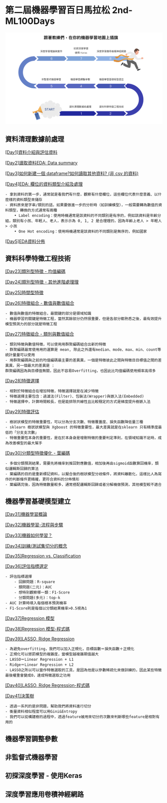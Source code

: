 # 第二屆機器學習百日馬拉松 2nd-ML100Days

![Marathon Flow](/marathon.png)

## 資料清理數據前處理

[[Day1]資料介紹與評估資料](https://github.com/yzmsp7/2nd-ML100Days/blob/master/homework/Day_001_HW.ipynb)

[[Day2]讀取資料EDA: Data summary](https://github.com/yzmsp7/2nd-ML100Days/blob/master/homework/Day_002_HW.ipynb)

[[Day3]如何新建一個 dataframe?如何讀取其他資料? (非 csv 的資料)](https://github.com/yzmsp7/2nd-ML100Days/blob/master/homework/Day_003_HW.ipynb)

[[Day4]EDA: 欄位的資料類型介紹及處理](https://github.com/yzmsp7/2nd-ML100Days/blob/master/homework/Day_004_HW.ipynb)

	- 拿到資料的第一步，通常就是看我們有什麼，觀察有什麼欄位，這些欄位代表什麼意義、以什麼樣的資料類型來儲存
	- 資料原來是字串/類別的話，如果要做進⼀步的分析時（如訓練模型），⼀般需要轉為數值的資料類型，轉換的⽅式通常有兩種
		• Label encoding：使用時機通常是該資料的不同類別是有序的，例如該資料是年齡分組，類別有⼩孩、年輕⼈、老人，表⽰示為 0, 1, 2 是合理理的，因為年齡上老人 > 年輕人 > 小孩
		• One Hot encoding：使用時機通常是該資料的不同類別是無序的，例如國家

[[Day5]EDA資料分佈](https://github.com/yzmsp7/2nd-ML100Days/blob/master/homework/Day_005_HW.ipynb)

## 資料科學特徵工程技術

[[Day23]類別型特徵 - 均值編碼](https://github.com/yzmsp7/2nd-ML100Days/blob/master/homework/Day_023_HW.ipynb)  

[[Day24]類別型特徵 - 其他進階處理理](https://github.com/yzmsp7/2nd-ML100Days/blob/master/homework/Day_024_HW.ipynb)  

[[Day25]時間型特徵](https://github.com/yzmsp7/2nd-ML100Days/blob/master/homework/Day_025_HW.ipynb) 

[[Day26]特徵組合 - 數值與數值組合](https://github.com/yzmsp7/2nd-ML100Days/blob/master/homework/Day_026_HW.ipynb)  

	- 數值與數值的特徵組合，最關鍵的部分是領域知識
	- 機器學習的關鍵是特徵工程，當然其餘部分仍然很重要，但是各部分都熟悉之後，最有效提升模型預測⼒的部分就是特徵工程

[[Day27]特徵組合 - 類別與數值組合](https://github.com/yzmsp7/2nd-ML100Days/blob/master/homework/Day_027_HW.ipynb)  

	- 類別特徵與數值特徵，可以使⽤用群聚編碼組合出新的特徵
	- 群聚編碼最常使⽤用的運算是 mean, 除此之外還有median、mode、max、min、count等統計量量可以使⽤
	- 用群聚編碼與之前的均值編碼最主要的差異異，⼀個是特徵彼此之間與特徵⽬目標值之間的差異異，另⼀個最⼤的差異是 : 
	群聚編碼因為與目標值無關，因此不容易Overfitting，也因此比均值編碼使⽤頻率高得多


[[Day28]特徵選擇](https://github.com/yzmsp7/2nd-ML100Days/blob/master/homework/Day_028_HW.ipynb)  

	- 相對於特徵組合在增加特徵，特徵選擇就是在減少特徵
	- 特徵選擇主要包含：過濾法(Filter)、包裝法(Wrapper)與嵌入法(Embedded)
	- 特徵選擇中，計算時間較長，但是能排除共線性且比較穩定的方式是梯度提升樹嵌入法

[[Day29]特徵評估](https://github.com/yzmsp7/2nd-ML100Days/blob/master/homework/Day_029_HW.ipynb)  

	- 樹狀狀模型的特徵重要性，可以分為分⽀次數、特徵覆蓋度、損失函數降低量三種
	- sklearn 樹狀狀模型與 Xgboost 的特徵重要性，最大差異就是在sklearn 只有精準度最低的「分⽀支次數」
	- 特徵重要性本身的重要性，是在於本⾝身是增刪特徵的重要判定準則，在領域知識不⾜時，成為改善模型的最⼤幫手

[[Day30]分類型特徵優化 - 葉編碼](https://github.com/yzmsp7/2nd-ML100Days/blob/master/homework/Day_030_HW.ipynb)  

	- 多個分類預測結果，需要先將機率到推回對應數值，相加後再由sigmoid函數算回機率，類似邏輯斯回歸的算法
	- 葉編碼的目的是重新標記資料，以擬合後的樹狀模型分歧條件，將資料離散化，這樣比人為寫作的判斷條件更精確，更符合資料的分佈情形
	- 葉編碼完後，因為特徵數量較多，通常搭配邏輯斯回歸或者分解機做預測，其他模型較不適合

## 機器學習基礎模型建立

[[Day31]機器學習概論](https://github.com/yzmsp7/2nd-ML100Days/blob/master/homework/Day_031_HW.ipynb)

[[Day32]機器學習-流程與步驟](https://github.com/yzmsp7/2nd-ML100Days/blob/master/homework/Day_032_HW.ipynb)

[[Day33]機器如何學習？](https://github.com/yzmsp7/2nd-ML100Days/blob/master/homework/Day_033_HW.ipynb)

[[Day34]訓練/測試集切分的概念](https://github.com/yzmsp7/2nd-ML100Days/blob/master/homework/Day_034_HW.ipynb)

[[Day35]Regression vs. Classification](https://github.com/yzmsp7/2nd-ML100Days/blob/master/homework/Day_035_HW.ipynb)

[[Day36]評估指標選定](https://github.com/yzmsp7/2nd-ML100Days/blob/master/homework/Day_036_HW.ipynb)

	- 評估指標選擇
		- 回歸問題：R-square
		- 類問題(二元)：AUC
		- 想特別觀察哪一類：F1-Score
		- 分類問題(多元)：top-k 
	- AUC 計算時填入每個樣本預測機率
	- F1-Score則是每個以分類結果機率>0.5視為1

[[Day37]Regression 模型](https://github.com/yzmsp7/2nd-ML100Days/blob/master/homework/Day_037_HW.ipynb)

[[Day38]Regression 模型-程式碼](https://github.com/yzmsp7/2nd-ML100Days/blob/master/homework/Day_038_HW.ipynb)

[[Day39]LASSO, Ridge Regression](https://github.com/yzmsp7/2nd-ML100Days/blob/master/homework/Day_039_HW.ipynb)

	- 為避免overfitting，我們可以加入正規化，目標函數＝損失函數＋正規化
	- 正規化可以懲罰模型的複雜度，當模型越複雜期值越大
	- LASSO＝Linear Regression + L1
	- Ridge＝Linear Regression + L2
	- LASSO之所以可以當作特徵選取的工具，是因為他是以參數稀疏化來做訓練的，因此某些特徵最後權重會變成0，達成特徵選取之功用

[[Day40]LASSO, Ridge Regression-程式碼](https://github.com/yzmsp7/2nd-ML100Days/blob/master/homework/Day_040_HW.ipynb)

[[Day41]決策樹](https://github.com/yzmsp7/2nd-ML100Days/blob/master/homework/Day_041_HW.ipynb)

	- 透過一系列的是非問題，幫助我們將資料進行切分
	- 衡量資料相似程度可以用Gini&Entropy
	- 我們可以從構建樹的過程中，透過feature被用來切分的次數來判斷哪些feature是相對有用的



## 機器學習調整參數

## 非監督式機器學習

## 初探深度學習 - 使用Keras

## 深度學習應用卷積神經網路
